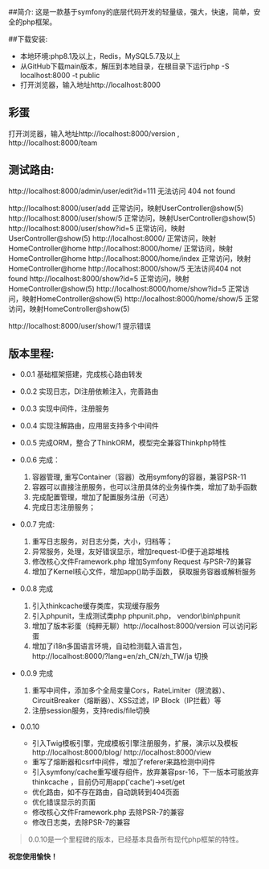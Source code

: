 

##简介:
这是一款基于symfony的底层代码开发的轻量级，强大，快速，简单，安全的php框架。

##下载安装:
- 本地环境:php8.1及以上，Redis，MySQL5.7及以上
-  从GitHub下载main版本，解压到本地目录，在根目录下运行php -S localhost:8000 -t public
- 打开浏览器，输入地址http://localhost:8000

## 彩蛋
打开浏览器，输入地址http://localhost:8000/version ,
http://localhost:8000/team

## 测试路由:
http://localhost:8000/admin/user/edit?id=111	无法访问 404 not found

http://localhost:8000/user/add		正常访问，映射UserController@show(5)
http://localhost:8000/user/show/5		正常访问，映射UserController@show(5)
http://localhost:8000/user/show?id=5		正常访问，映射UserController@show(5)
http://localhost:8000/			正常访问，映射HomeController@home
http://localhost:8000/home/			正常访问，映射HomeController@home
http://localhost:8000/home/index		正常访问，映射HomeController@home
http://localhost:8000/show/5			无法访问404 not found
http://localhost:8000/show?id=5		正常访问，映射HomeController@show(5)
http://localhost:8000/home/show?id=5	正常访问，映射HomeController@show(5)
http://localhost:8000/home/show/5		正常访问，映射HomeController@show(5)

http://localhost:8000/user/show/1 提示错误


## 版本里程:
- 0.0.1 基础框架搭建，完成核心路由转发

- 0.0.2 实现日志，DI注册依赖注入，完善路由

- 0.0.3 实现中间件，注册服务

- 0.0.4 实现注解路由，应用层支持多个中间件

- 0.0.5 完成ORM，整合了ThinkORM，模型完全兼容Thinkphp特性

- 0.0.6 完成：
	1. 容器管理, 重写Container（容器）改用symfony的容器，兼容PSR-11
	2. 容器可以直接注册服务，也可以注册具体的业务操作类，增加了助手函数
	3. 完成配置管理，增加了配置服务注册（可选）
	4. 完成日志注册服务；
- 0.0.7 完成:
	1. 重写日志服务，对日志分类，大小，归档等；
	2. 异常服务，处理，友好错误显示，增加request-ID便于追踪堆栈
	3. 修改核心文件Framework.php 增加Symfony Request 与PSR-7的兼容
	4. 增加了Kernel核心文件，增加app()助手函数， 获取服务容器或解析服务
- 0.0.8 完成
	1. 引入thinkcache缓存类库，实现缓存服务
	2. 引入phpunit，生成测试类php phpunit.php， vendor\bin\phpunit
	3. 增加了版本彩蛋（纯粹无聊）http://localhost:8000/version 可以访问彩蛋
	4. 增加了i18n多国语言环境，自动检测载入语言包，http://localhost:8000/?lang=en/zh_CN/zh_TW/ja 切换
- 0.0.9 完成
	1. 重写中间件，添加多个全局变量Cors，RateLimiter（限流器）、CircuitBreaker（熔断器）、XSS过滤，IP Block（IP拦截）等
	2. 注册session服务，支持redis/file切换
- 0.0.10
	- 引入Twig模板引擎，完成模板引擎注册服务，扩展，演示以及模板 http://localhost:8000/blog/ http://localhost:8000/view
	- 重写了熔断器和csrf中间件，增加了referer来路检测中间件
	- 引入symfony/cache重写缓存组件，放弃兼容psr-16，下一版本可能放弃thinkcache ，目前仍可用app('cache')->set/get
	- 优化路由，如不存在路由，自动跳转到404页面
	- 优化错误显示的页面
	- 修改核心文件Framework.php 去除PSR-7的兼容
	- 修改日志类，去除PSR-7的兼容
> 0.0.10是一个里程碑的版本，已经基本具备所有现代php框架的特性。


**祝您使用愉快！**
